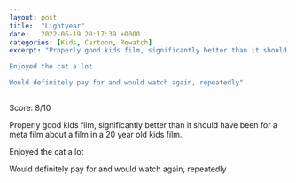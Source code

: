 ```yaml
---
layout: post
title:  "Lightyear"
date:   2022-06-19 20:17:39 +0000
categories: [Kids, Cartoon, Rewatch]
excerpt: "Properly good kids film, significantly better than it should have been for a meta film about a film in a 20 year old kids film. 

Enjoyed the cat a lot

Would definitely pay for and would watch again, repeatedly"
---
```

Score: 8/10

Properly good kids film, significantly better than it should have been for a meta film about a film in a 20 year old kids film. 

Enjoyed the cat a lot

Would definitely pay for and would watch again, repeatedly
